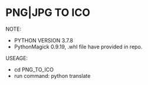 # PNG|JPG TO ICO

NOTE:
+ PYTHON VERSION 3.7.8
+ PythonMagick 0.9.19, .whl file have provided in repo.

USEAGE:
+ cd PNG_TO_ICO
+ run command: python translate
